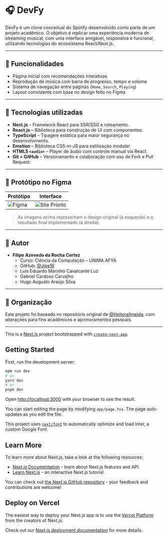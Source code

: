 # 🎧 DevFy

DevFy é um clone conceitual do Spotify desenvolvido como parte de um projeto acadêmico. O objetivo é replicar uma experiência moderna de streaming musical, com uma interface amigável, responsiva e funcional, utilizando tecnologias do ecossistema React/Next.js.

---

## 🧩 Funcionalidades

- Página inicial com recomendações interativas
- Reprodução de música com barra de progresso, tempo e volume
- Sistema de navegação entre páginas (`Home`, `Search`, `Playing`)
- Layout consistente com base no design feito no Figma

---

## 🚀 Tecnologias utilizadas

- **Next.js** – Framework React para SSR/SSG e roteamento.
- **React.js** – Biblioteca para construção de UI com componentes.
- **TypeScript** – Tipagem estática para maior segurança no desenvolvimento.
- **Emotion** – Biblioteca CSS-in-JS para estilização modular.
- **HTML5 `<audio>`** – Player de áudio com controle manual via React.
- **Git + GitHub** – Versionamento e colaboração com uso de Fork e Pull Request.

---

## 🎨 Protótipo no Figma

| Protótipo | Interface |
|----------|-----------|
| ![Figma](./public/assets/figma_preview.jpeg) | ![Site Pronto](./public/assets/site_preview.jpeg) |

> As imagens acima representam o design original (à esquerda) e o resultado final implementado (à direita).

---

## 👤 Autor

- **Filipe Azevedo da Rocha Cortez**  
  - Curso: Ciência da Computação – UNIMA.AFYA  
  - GitHub: [@Jipe16](https://github.com/Jipe16)
  - Luís Eduardo Marinho Cavalcante Luz
  - Gabriel Cardoso Carvalho
  - Hugo Augusto Araújo Silva

---

## 📁 Organização

Este projeto foi baseado no repositório original de [@Heitorallmeida](https://github.com/Heitorallmeida/DevFy), com alterações para fins acadêmicos e aprimoramentos pessoais.

---


This is a [Next.js](https://nextjs.org/) project bootstrapped with [`create-next-app`](https://github.com/vercel/next.js/tree/canary/packages/create-next-app).

## Getting Started

First, run the development server:

```bash
npm run dev
# or
yarn dev
# or
pnpm dev
```

Open [http://localhost:3000](http://localhost:3000) with your browser to see the result.

You can start editing the page by modifying `app/page.tsx`. The page auto-updates as you edit the file.

This project uses [`next/font`](https://nextjs.org/docs/basic-features/font-optimization) to automatically optimize and load Inter, a custom Google Font.

## Learn More

To learn more about Next.js, take a look at the following resources:

- [Next.js Documentation](https://nextjs.org/docs) - learn about Next.js features and API.
- [Learn Next.js](https://nextjs.org/learn) - an interactive Next.js tutorial.

You can check out [the Next.js GitHub repository](https://github.com/vercel/next.js/) - your feedback and contributions are welcome!

## Deploy on Vercel

The easiest way to deploy your Next.js app is to use the [Vercel Platform](https://vercel.com/new?utm_medium=default-template&filter=next.js&utm_source=create-next-app&utm_campaign=create-next-app-readme) from the creators of Next.js.

Check out our [Next.js deployment documentation](https://nextjs.org/docs/deployment) for more details.
